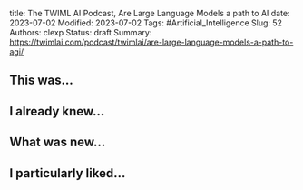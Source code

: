 title: The TWIML AI Podcast, Are Large Language Models a path to AI
date: 2023-07-02
Modified: 2023-07-02
Tags: #Artificial_Intelligence
Slug: 52
Authors: clexp
Status: draft
Summary: 
https://twimlai.com/podcast/twimlai/are-large-language-models-a-path-to-agi/
## This was...

## I already knew...

## What was new...

## I particularly liked... 
